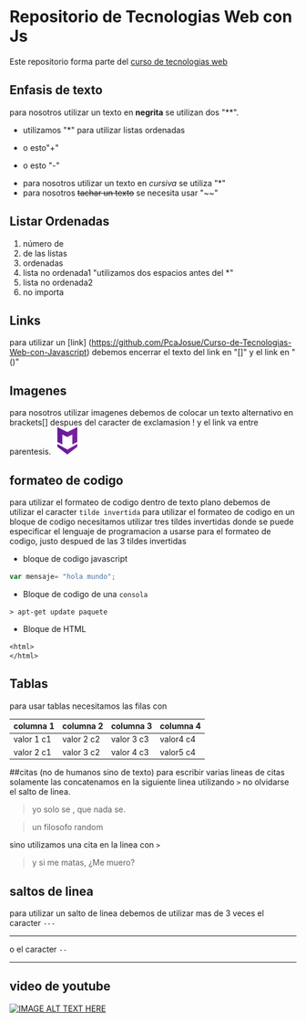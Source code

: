# Repositorio de Tecnologias Web con Js

Este repositorio forma parte del  [curso de tecnologias web](https://github.com/adrianeguez/Tec_Web_Js_2016_B)

## Enfasis de texto
para nosotros utilizar un texto en **negrita** se utilizan dos "**".

* utilizamos "*" para utilizar listas ordenadas
+ o esto"+"
- o esto "-"

* para nosotros utilizar un texto en *cursiva* se utiliza "*"
* para nosotros ~~tachar un texto~~ se necesita usar "~~"

## Listar Ordenadas
1. número de 
2. de las listas 
1. ordenadas 
 1. lista no ordenada1 "utilizamos dos espacios antes del *"
 3. lista no ordenada2
5. no importa

## Links
 para utilizar un [link] (https://github.com/PcaJosue/Curso-de-Tecnologias-Web-con-Javascript)
 debemos encerrar el texto del link en "[]" y el link en "()"
 
 ## Imagenes
 para nosotros utilizar imagenes debemos de colocar un texto alternativo en brackets[] despues del caracter de exclamasion ! y el link va entre parentesis.
 ![javascritp](https://github.com/adam-p/markdown-here/raw/master/src/common/images/icon48.png "Logo Title Text 1")
 
 ## formateo de codigo
 para utilizar el formateo de codigo dentro de texto plano debemos de utilizar el caracter `tilde invertida`
 para utilizar el formateo de codigo en un bloque de codigo necesitamos utilizar tres tildes invertidas donde se puede especificar el lenguaje de programacion a usarse para el formateo de codigo, justo despued de las 3 tildes invertidas
 
 * bloque de codigo javascript
 ``` javascript
 var mensaje= "hola mundo";
 ``` 
* Bloque de codigo de una `consola`

```
> apt-get update paquete
```

* Bloque de HTML

```
<html>
</html>
```

## Tablas
para usar tablas necesitamos las filas con  

columna 1| columna 2| columna 3|columna 4
 --- | --- | ---|---
 valor 1 c1|valor 2 c2 |valor 3 c3 | valor4 c4
 valor 2 c1|valor 3 c2 |valor 4 c3 | valor5 c4
 
 ##citas (no de humanos sino de texto)
 para escribir varias lineas de citas solamente las concatenamos en la siguiente linea utilizando `>`
 no olvidarse el salto de linea.
 > yo solo se , que nada se.
 
 > un filosofo random
 
 sino utilizamos una cita en la linea con `>`
 > y si me matas, ¿Me muero?
 
 ## saltos de linea
 
 para utilizar un salto de linea debemos de utilizar mas de 3 veces el caracter `---`
 
 ---
 
 o el caracter `--`
 
 ---
 
 ## video de youtube
 
 [![IMAGE ALT TEXT HERE](http://img.youtube.com/vi/YOUTUBE_VIDEO_ID_HERE/0.jpg)](http://www.youtube.com/watch?v=YOUTUBE_VIDEO_ID_HERE)